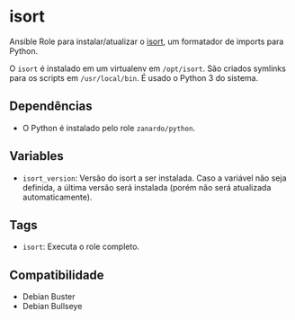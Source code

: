 # isort

Ansible Role para instalar/atualizar o [isort](https://github.com/PyCQA/isort), um
formatador de imports para Python.

O `isort` é instalado em um virtualenv em `/opt/isort`. São criados symlinks para os
scripts em `/usr/local/bin`. É usado o Python 3 do sistema.

## Dependências

- O Python é instalado pelo role `zanardo/python`.

## Variables

* `isort_version`: Versão do isort a ser instalada. Caso a variável não seja definida, a
  última versão será instalada (porém não será atualizada automaticamente).

## Tags

- `isort`: Executa o role completo.

## Compatibilidade

- Debian Buster
- Debian Bullseye
